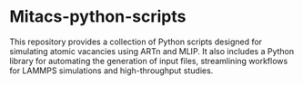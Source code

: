# Mitacs-python-scripts
This repository provides a collection of Python scripts designed for simulating atomic vacancies using ARTn and MLIP. It also includes a Python library for automating the generation of input files, streamlining workflows for LAMMPS simulations and high-throughput studies.
